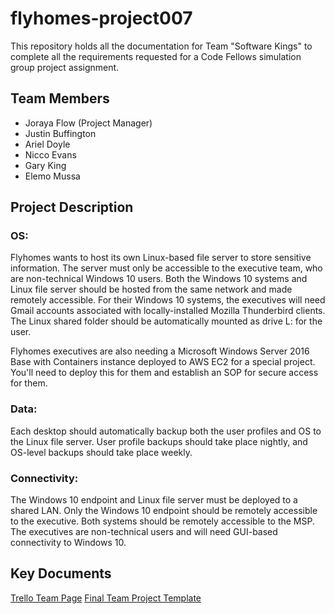 # flyhomes-project007
This repository holds all the documentation for Team "Software Kings" to complete all the requirements requested for a Code Fellows simulation group project assignment.

## Team Members
- Joraya Flow (Project Manager)
- Justin Buffington
- Ariel Doyle
- Nicco Evans
- Gary King
- Elemo Mussa

## Project Description
### **OS:**
Flyhomes wants to host its own Linux-based file server to store sensitive information. The server must only be accessible to the executive team, who are non-technical Windows 10 users. Both the Windows 10 systems and Linux file server should be hosted from the same network and made remotely accessible. For their Windows 10 systems, the executives will need Gmail accounts associated with locally-installed Mozilla Thunderbird clients. The Linux shared folder should be automatically mounted as drive L: for the user.

Flyhomes executives are also needing a Microsoft Windows Server 2016 Base with Containers instance deployed to AWS EC2 for a special project. You'll need to deploy this for them and establish an SOP for secure access for them.

### **Data:**
Each desktop should automatically backup both the user profiles and OS to the Linux file server. User profile backups should take place nightly, and OS-level backups should take place weekly.

### **Connectivity:**
The Windows 10 endpoint and Linux file server must be deployed to a shared LAN. Only the Windows 10 endpoint should be remotely accessible to the executive. Both systems should be remotely accessible to the MSP. The executives are non-technical users and will need GUI-based connectivity to Windows 10.

## Key Documents
[Trello Team Page](https://trello.com/invite/b/6YXkA0dt/24909b7d1252e147ac461d8b1967fec1/flyhomes-project)
[Final Team Project Template](https://docs.google.com/presentation/d/15s95BLL5nRrK_WupYNMSvdJbcmsk_LAKN68w74IlTk4/edit?usp=sharing)
